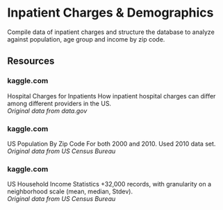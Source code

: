 # Inpatient Charges & Demographics
Compile data of inpatient charges and structure the database to analyze against population, age group and income by zip code.

## Resources
### kaggle.com

Hospital Charges for Inpatients
How inpatient hospital charges can differ among different providers in the US. <br/>
_Original data from data.gov_

### kaggle.com
US Population By Zip Code
For both 2000 and 2010. Used 2010 data set. <br/>
_Original data from US Census Bureau_


### kaggle.com
US Household Income Statistics
+32,000 records, with granularity on a neighborhood scale (mean, median, Stdev). <br/>
_Original data from US Census Bureau_
